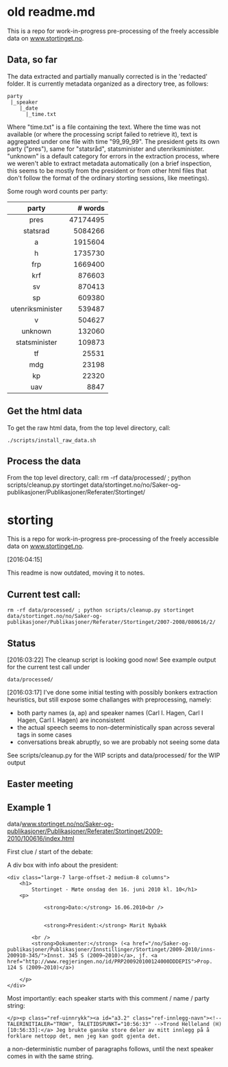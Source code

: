 # old readme.md

This is a repo for work-in-progress pre-processing of the freely 
accessible data on www.stortinget.no.

## Data, so far

The data extracted and partially manually corrected is in the 'redacted'
folder. It is currently metadata organized as a directory tree, as follows:

    party
     |_speaker
        |_date
          |_time.txt

Where "time.txt" is a file containing the text. Where the time was not
available (or where the processing script failed to retrieve it), text is
aggregated under one file with time "99_99_99". The president gets its own
party ("pres"), same for "statsråd", statsminister and utenriksminister.
"unknown" is a default category for errors in the extraction process, where we
weren't able to extract metadata automatically (on a brief inspection, this
seems to be mostly from the president or from other html files that don't
follow the format of the ordinary storting sessions, like meetings).

Some rough word counts per party:

| party            | # words  |
|:----------------:| --------:|
| pres             | 47174495 |
| statsrad         |  5084266 |
| a                |  1915604 |
| h                |  1735730 |
| frp              |  1669400 |
| krf              |   876603 |
| sv               |   870413 |   
| sp               |   609380 |
| utenriksminister |   539487 |
| v                |   504627 |
| unknown          |   132060 |
| statsminister    |   109873 | 
| tf               |    25531 |
| mdg              |    23198 |
| kp               |    22320 |
| uav              |     8847 |

## Get the html data

To get the raw html data, from the top level directory, call:

    ./scripts/install_raw_data.sh

## Process the data

From the top level directory, call:
    rm -rf data/processed/ ;  python scripts/cleanup.py stortinget data/stortinget.no/no/Saker-og-publikasjoner/Publikasjoner/Referater/Stortinget/


# storting

This is a repo for work-in-progress pre-processing of the freely 
accessible data on www.stortinget.no.

[2016:04:15]

This readme is now outdated, moving it to notes.

## Current test call:

    rm -rf data/processed/ ; python scripts/cleanup.py stortinget data/stortinget.no/no/Saker-og-publikasjoner/Publikasjoner/Referater/Stortinget/2007-2008/080616/2/

## Status

[2016:03:22]
The cleanup script is looking good now! See example output for the current test call under
    
    data/processed/

[2016:03:17] 
I've done some initial testing with possibly bonkers extraction 
heuristics, but still expose some challanges with preprocessing,
namely:


- both party names (a, ap) and speaker names (Carl I. Hagen, Carl I Hagen, Carl l. Hagen) are inconsistent
- the actual speech seems to non-deterministically span across several tags in some cases
- conversations break abruptly, so we are probably not seeing some data

See scripts/cleanup.py for the WIP scripts and data/processed/ 
for the WIP output

## Easter meeting

## Example 1

data/www.stortinget.no/no/Saker-og-publikasjoner/Publikasjoner/Referater/Stortinget/2009-2010/100616/index.html

First clue / start of the debate:

A div box with info about the president:

    <div class="large-7 large-offset-2 medium-8 columns">
        <h1>
            Stortinget - Møte onsdag den 16. juni 2010 kl. 10</h1>
        <p>
            
                <strong>Dato:</strong> 16.06.2010<br />
            
            
                <strong>President:</strong> Marit Nybakk
            
            <br />
            <strong>Dokumenter:</strong> (<a href="/no/Saker-og-publikasjoner/Publikasjoner/Innstillinger/Stortinget/2009-2010/inns-200910-345/">Innst. 345 S (2009–2010)</a>, jf. <a href="http://www.regjeringen.no/id/PRP200920100124000DDDEPIS">Prop. 124 S (2009–2010)</a>)
            
        </p>
    </div>

Most importantly: each speaker starts with this comment / name / party string:

    </p><p class="ref-uinnrykk"><a id="a3.2" class="ref-innlegg-navn"><!-- TALERINITIALER="TROH", TALETIDSPUNKT="10:56:33" -->Trond Helleland (H) [10:56:33]:</a> Jeg brukte ganske store deler av mitt innlegg på å forklare nettopp det, men jeg kan godt gjenta det.

a non-deterministic number of paragraphs follows, until the next speaker comes in with the same string.
